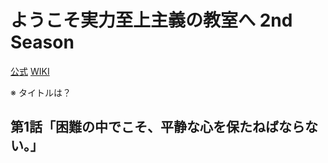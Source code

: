 # ようこそ実力至上主義の教室へ 2nd Season

[公式](http://you-zitsu.com/) 
[WIKI](https://ja.wikipedia.org/wiki/%E3%82%88%E3%81%86%E3%81%93%E3%81%9D%E5%AE%9F%E5%8A%9B%E8%87%B3%E4%B8%8A%E4%B8%BB%E7%BE%A9%E3%81%AE%E6%95%99%E5%AE%A4%E3%81%B8_(%E3%83%86%E3%83%AC%E3%83%93%E3%82%A2%E3%83%8B%E3%83%A1)) 

※ タイトルは？

## 第1話「困難の中でこそ、平静な心を保たねばならない。」
